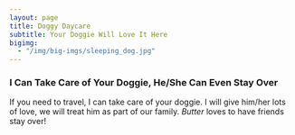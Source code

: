 ```yaml
---
layout: page
title: Doggy Daycare
subtitle: Your Doggie Will Love It Here
bigimg:
  - "/img/big-imgs/sleeping_dog.jpg"
---
```


### I Can Take Care of Your Doggie, He/She Can Even Stay Over

If you need to travel, I can take care of your doggie. I will give him/her lots of love, we will treat him as part of our family. *Butter* loves to have friends stay over!
